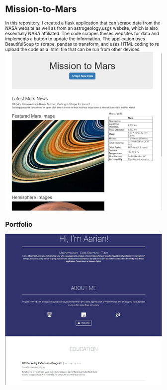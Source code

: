 # Mission-to-Mars
In this repository, I created a flask application that can scrape data from the NASA website as well as from an astrogeology.usgs website, which is also essentially NASA affiliated. The code scrapes theses websites for data and implements a button to update the information. The application uses BeautifulSoup to scrape, pandas to transform, and uses HTML coding to re upload the code as a .html file that can be run from other devices. 
![](mars_scraper.JPG)
## Portfolio
![an image of my portfolio in the early stages](portfolio.JPG)

